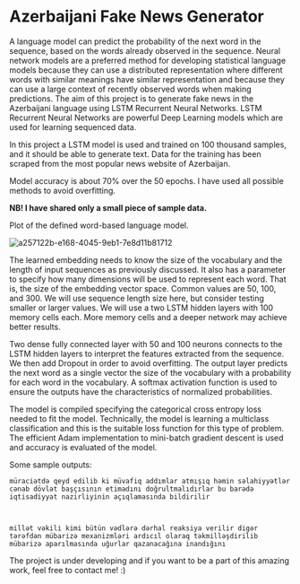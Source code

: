 # Azerbaijani Fake News Generator
A language model can predict the probability of the next word in the sequence, based on the words already observed in the sequence. Neural network models are a preferred method for developing statistical language models because they can use a distributed representation where
different words with similar meanings have similar representation and because they can use a large context of recently observed words when making predictions. The aim of this project is to generate fake news in the Azerbaijani language using LSTM Recurrent Neural Networks. LSTM Recurrent Neural Networks are powerful Deep Learning models which are used for learning sequenced data. 


In this project a LSTM model is used and trained on 100 thousand samples, and it should be able to generate text. Data for the training has been scraped from the most popular news website of Azerbaijan. 

Model accuracy is about 70% over the 50 epochs. I have used all possible methods to avoid overfitting.

__NB! I have shared only a small piece of sample data.__

Plot of the defined word-based language model.

![a257122b-e168-4045-9eb1-7e8d11b81712](https://user-images.githubusercontent.com/31247506/83392283-80baca80-a3fd-11ea-8441-10c339f6d0f3.png)


The learned embedding needs to know the size of the vocabulary and the length of input sequences as previously discussed. It also has a parameter to specify how many dimensions will be used to represent each word. That is, the size of the embedding vector space. Common values are 50, 100, and 300. We will use sequence length size here, but consider testing smaller or larger values. We will use a two LSTM hidden layers with 100 memory cells each. More memory cells and a deeper network may achieve better results. 

Two dense fully connected layer with 50 and 100 neurons connects to the LSTM hidden layers to interpret the features extracted from the sequence. We then add Dropout in order to avoid overfitting. The output layer predicts the next word as a single vector the size of the vocabulary with a probability for each word in the vocabulary. A softmax activation function is used to ensure the outputs have the characteristics of normalized probabilities.

The model is compiled specifying the categorical cross entropy loss needed to fit the model. Technically, the model is learning a multiclass classification and this is the suitable loss function for this type of problem. The efficient Adam implementation to mini-batch gradient descent is used and accuracy is evaluated of the model.


Some sample outputs:
```
müraciətdə qeyd edilib ki müvafiq addımlar atmışıq həmin səlahiyyətlər cənab dövlət başçısının etimadını doğrultmalıdırlar bu barədə iqtisadiyyat nazirliyinin açıqlamasında bildirilir



millət vəkili kimi bütün vədlərə dərhal reaksiya verilir digər tərəfdən mübarizə mexanizmləri ardıcıl olaraq təkmilləşdirilib mübarizə aparılmasında uğurlar qazanacağına inandığını
```






The project is under developing and if you want to be a part of this amazing work, feel free to contact me! :)
